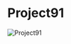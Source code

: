 # Project91

![Project91](https://user-images.githubusercontent.com/72864817/123599201-fbc5fe80-d812-11eb-8f07-add38fd98e26.png)
